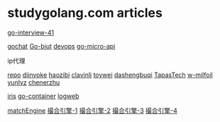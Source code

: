 # studygolang.com articles

[go-interview-41](https://mp.weixin.qq.com/s?__biz=MzI2MDA1MTcxMg==&mid=500983295&idx=1&sn=37ef907efb6d8a7bd3b82b98d84070ad&chksm=724743904530ca861faec3b3172edf176468f4773e3ef6f08cb94c73e0d8517e6f115387d8d1&mpshare=1&scene=1&srcid=1116ivfN1p34cdqpqgz0Rg4D&sharer_sharetime=1573873721091&sharer_shareid=be082b9b55860bca135c279cbeb97d77&key=b84ee3589849589977259508fbd9c1904b2297a5d2d856ca33c7fe772901660d90cc3f80bcebee5e92b1fafc463d8470d6774600185ed1328c885d65ce17cbe8fa85f92cd5d79870fecf43bd5239fb17&ascene=1&uin=MjYyMTk4OTk4NA%3D%3D&devicetype=Windows+10&version=62070158&lang=zh_CN&pass_ticket=JImzgQmuk0hEOlNuPnmJcDktxWkDr%2FjyAiAUvI5bZdd2UKZdTuUeSfJAXihXzFMm)

[gochat](https://github.com/LockGit/gochat)
[Go-bjut](https://github.com/YahuiAn/Go-bjut)
[devops](https://studygolang.com/articles/24676#reply0)
[go-micro-api](https://github.com/wyanlord/go-micro-api)

ip代理

[repo](https://github.com/search?utf8=%E2%9C%93&q=proxy+pool&type=)
[diinvoke](https://github.com/diinvoke/proxy-pool)
[haozibi](https://github.com/haozibi/ProxyPool)
[clavinli](https://github.com/clavinli/ProxyPool)
[toywei](https://github.com/toywei/ProxyPool)
[dashengbuqi](https://github.com/dashengbuqi/proxypool)
[TapasTech](https://github.com/TapasTech/ip-pool)
[w-milfoil](https://github.com/w-milfoil/ip-proxy-pools)
[yunlyz](https://github.com/yunlyz/tirion)
[chenerzhu](https://github.com/chenerzhu/proxy-pool)

[iris](https://github.com/wyanlord/golang-iris-web)
[go-container](https://studygolang.com/articles/24773#reply0)
[logweb](https://github.com/ningxin18/logweb)

[matchEngine](https://github.com/viabtc/viabtc_exchange_server)
[撮合引擎-1](https://studygolang.com/articles/24724?fr=sidebar)
[撮合引擎-2](https://mp.weixin.qq.com/s?__biz=MzA5OTI1NDE0Mw==&mid=2652493969&idx=1&sn=c55e5fa3fe1953c2d72b85d9959ef10b&chksm=8b685281bc1fdb9701e8f006d43569dd6a094866f0f74afc496b3906d8e08a65898a42ed8c87&mpshare=1&scene=1&srcid=&sharer_sharetime=1574056639555&sharer_shareid=be082b9b55860bca135c279cbeb97d77&pass_ticket=Zdl2Jc7fygw4JI94BW16kjkEJGcAW3H2LUdGae39SvAhH7%2FSd42hlHPa%2FiYxQV0n#rd)
[撮合引擎-3](https://mp.weixin.qq.com/s?__biz=MzA5OTI1NDE0Mw==&mid=2652493987&idx=1&sn=58303882f2bfc33fa7e04b6042850a55&chksm=8b6852b3bc1fdba52a426be81fa94d8d09828fc6a6f6ed5f78164db6312da5be8ca11117f4a9&mpshare=1&scene=1&srcid=&sharer_sharetime=1574125404656&sharer_shareid=be082b9b55860bca135c279cbeb97d77&key=59770f4d1663a04268ecea01732cf2b95f9e063b842b41a05870e683c51e2a87c43b08265b7c5654bf305cc40029fbacb5adab88cc4bc4cdd39b1dfd7158406d38f33fe55a7a7bc108b29ffd4202648e&ascene=1&uin=MjYyMTk4OTk4NA%3D%3D&devicetype=Windows+10&version=62070158&lang=zh_CN&pass_ticket=rSG1SYNWGIXYyruCOVqHISJvfM3N3Y4qHzINBvwVBRSp1m5FBDdc7T3GbLBBnE%2Bh)
[撮合引擎-4](https://mp.weixin.qq.com/s?__biz=MzA5OTI1NDE0Mw==&mid=2652493993&idx=1&sn=6e7500d2141a0ca9a37b1a00e42746af&chksm=8b6852b9bc1fdbafb686804d1ab8d905e43350530f28c715c0da07d46f8bb5e27ff284a3596c&mpshare=1&scene=1&srcid=&sharer_sharetime=1574349539476&sharer_shareid=be082b9b55860bca135c279cbeb97d77&pass_ticket=o%2FAfpN9hwa197CfLDzQ%2Fr%2FuTrnS0A%2Fea5ujQlyaz6l%2B3rPABdN5y38LqtEqt9ZNN#rd)
